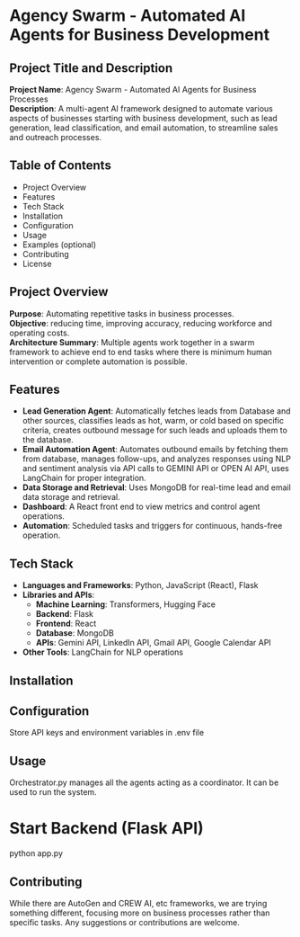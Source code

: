 
# Agency Swarm - Automated AI Agents for Business Development

## Project Title and Description
**Project Name**: Agency Swarm - Automated AI Agents for Business Processes  
**Description**: A multi-agent AI framework designed to automate various aspects of businesses starting with business development, such as lead generation, lead classification, and email automation, to streamline sales and outreach processes.

## Table of Contents
- Project Overview
- Features
- Tech Stack
- Installation
- Configuration
- Usage
- Examples (optional)
- Contributing
- License

## Project Overview
**Purpose**: Automating repetitive tasks in business processes.  
**Objective**: reducing time, improving accuracy, reducing workforce and operating costs.  
**Architecture Summary**: Multiple agents work together in a swarm framework to achieve end to end tasks where there is minimum human intervention or complete automation is possible.

## Features
- **Lead Generation Agent**: Automatically fetches leads from Database and other sources, classifies leads as hot, warm, or cold based on specific criteria, creates outbound message for such leads and uploads them to the database.
- **Email Automation Agent**: Automates outbound emails by fetching them from database, manages follow-ups, and analyzes responses using NLP and sentiment analysis via API calls to GEMINI API or OPEN AI API, uses LangChain for proper integration.
- **Data Storage and Retrieval**: Uses MongoDB for real-time lead and email data storage and retrieval.
- **Dashboard**: A React front end to view metrics and control agent operations.
- **Automation**: Scheduled tasks and triggers for continuous, hands-free operation.

## Tech Stack
- **Languages and Frameworks**: Python, JavaScript (React), Flask
- **Libraries and APIs**:
    - **Machine Learning**: Transformers, Hugging Face
    - **Backend**: Flask
    - **Frontend**: React
    - **Database**: MongoDB
    - **APIs**: Gemini API, LinkedIn API, Gmail API, Google Calendar API
- **Other Tools**: LangChain for NLP operations

## Installation

## Configuration
Store API keys and environment variables in .env file

## Usage
Orchestrator.py manages all the agents acting as a coordinator. It can be used to run the system.

# Start Backend (Flask API)
python app.py

## Contributing
While there are AutoGen and CREW AI, etc frameworks, we are trying something different, focusing more on business processes rather than specific tasks. Any suggestions or contributions are welcome.

```
